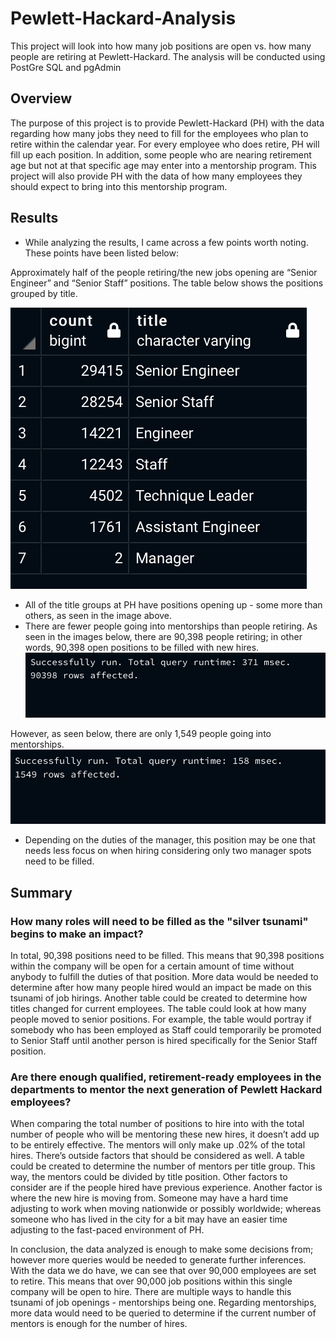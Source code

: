 # Pewlett-Hackard-Analysis
This project will look into how many job positions are open vs. how many people are retiring at Pewlett-Hackard. The analysis will be conducted using PostGre SQL and pgAdmin

## Overview
The purpose of this project is to provide Pewlett-Hackard (PH) with the data regarding how many jobs they need to fill for the employees who plan to retire within the calendar year. For every employee who does retire, PH will fill up each position. In addition, some people who are nearing retirement age but not at that specific age may enter into a mentorship program. This project will also provide PH with the data of how many employees they should expect to bring into this mentorship program. 

## Results
* While analyzing the results, I came across a few points worth noting. These points have been listed below:

Approximately half of the people retiring/the new jobs opening are “Senior Engineer” and “Senior Staff” positions. The table below shows the positions grouped by title.

![titles table - PH](https://github.com/shireenkahlon/Pewlett-Hackard-Analysis/blob/main/titles%20table%20-%20PH%20challenge.png)
* All of the title groups at PH have positions opening up - some more than others, as seen in the image above.
* There are fewer people going into mentorships than people retiring. As seen in the images below, there are 90,398 people retiring; in other words, 90,398 open positions to be filled with new hires.
![open hiring positions - PH](https://github.com/shireenkahlon/Pewlett-Hackard-Analysis/blob/main/open%20hiring%20positions%20PH.png)

However, as seen below, there are only 1,549 people going into mentorships. 
![mentorship positions - PH](https://github.com/shireenkahlon/Pewlett-Hackard-Analysis/blob/main/mentorship%20positions%20PH.png)
* Depending on the duties of the manager, this position may be one that needs less focus on when hiring considering only two manager spots need to be filled. 

## Summary
### How many roles will need to be filled as the "silver tsunami" begins to make an impact?
In total, 90,398 positions need to be filled. This means that 90,398 positions within the company will be open for a certain amount of time without anybody to fulfill the duties of that position. More data would be needed to determine after how many people hired would an impact be made on this tsunami of job hirings. Another table could be created to determine how titles changed for current employees. The table could look at how many people moved to senior positions. For example, the table would portray if somebody who has been employed as Staff could temporarily be promoted to Senior Staff until another person is hired specifically for the Senior Staff position. 

### Are there enough qualified, retirement-ready employees in the departments to mentor the next generation of Pewlett Hackard employees?
When comparing the total number of positions to hire into with the total number of people who will be mentoring these new hires, it doesn’t add up to be entirely effective. The mentors will only make up .02% of the total hires. There’s outside factors that should be considered as well. A table could be created to determine the number of mentors per title group. This way, the mentors could be divided by title position. Other factors to consider are if the people hired have previous experience. Another factor is where the new hire is moving from. Someone may have a hard time adjusting to work when moving nationwide or possibly worldwide; whereas someone who has lived in the city for a bit may have an easier time adjusting to the fast-paced environment of PH.

In conclusion, the data analyzed is enough to make some decisions from; however more queries would be needed to generate further inferences. With the data we do have, we can see that over 90,000 employees are set to retire. This means that over 90,000 job positions within this single company will be open to hire. There are  multiple ways to handle this tsunami of job openings - mentorships being one. Regarding mentorships, more data would need to be queried to determine if the current number of mentors is enough for the number of hires.  
